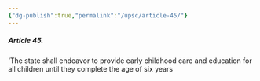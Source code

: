 ```yaml
---
{"dg-publish":true,"permalink":"/upsc/article-45/"}
---
```


##### Article 45.
‘The state shall endeavor to provide early childhood care and education for all children until they complete the age of six years